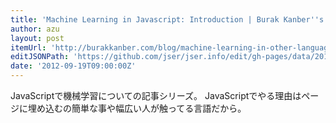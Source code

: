 ```yaml
---
title: 'Machine Learning in Javascript: Introduction | Burak Kanber''s Blog'
author: azu
layout: post
itemUrl: 'http://burakkanber.com/blog/machine-learning-in-other-languages-introduction/'
editJSONPath: 'https://github.com/jser/jser.info/edit/gh-pages/data/2012/09/index.json'
date: '2012-09-19T09:00:00Z'
---
```

JavaScriptで機械学習についての記事シリーズ。
JavaScriptでやる理由はページに埋め込むの簡単な事や幅広い人が触ってる言語だから。
